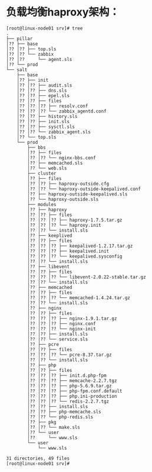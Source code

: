 # 负载均衡haproxy架构：
	[root@linux-node01 srv]# tree
	.
	├── pillar
	│?? ├── base
	│?? │?? ├── top.sls
	│?? │?? └── zabbix
	│?? │??     └── agent.sls
	│?? └── prod
	└── salt
	    ├── base
	    │?? ├── init
	    │?? │?? ├── audit.sls
	    │?? │?? ├── dns.sls
	    │?? │?? ├── epel.sls
	    │?? │?? ├── files
	    │?? │?? │?? ├── resolv.conf
	    │?? │?? │?? └── zabbix_agentd.conf
	    │?? │?? ├── history.sls
	    │?? │?? ├── init.sls
	    │?? │?? ├── sysctl.sls
	    │?? │?? └── zabbix_agent.sls
	    │?? └── top.sls
	    └── prod
	        ├── bbs
	        │?? ├── files
	        │?? │?? └── nginx-bbs.conf
	        │?? ├── memcached.sls
	        │?? └── web.sls
	        ├── cluster
	        │?? ├── files
	        │?? │?? ├── haproxy-outside.cfg
	        │?? │?? └── haproxy-outside-keepalived.conf
	        │?? ├── haproxy-outside-keepalived.sls
	        │?? └── haproxy-outside.sls
	        ├── modules
	        │?? ├── haproxy
	        │?? │?? ├── files
	        │?? │?? │?? ├── haproxy-1.7.5.tar.gz
	        │?? │?? │?? └── haproxy.init
	        │?? │?? └── install.sls
	        │?? ├── keeplived
	        │?? │?? ├── files
	        │?? │?? │?? ├── keepalived-1.2.17.tar.gz
	        │?? │?? │?? ├── keepalived.init
	        │?? │?? │?? └── keepalived.sysconfig
	        │?? │?? └── install.sls
	        │?? ├── libevent
	        │?? │?? ├── files
	        │?? │?? │?? └── libevent-2.0.22-stable.tar.gz
	        │?? │?? └── install.sls
	        │?? ├── memcached
	        │?? │?? ├── files
	        │?? │?? │?? └── memcached-1.4.24.tar.gz
	        │?? │?? └── install.sls
	        │?? ├── nginx
	        │?? │?? ├── files
	        │?? │?? │?? ├── nginx-1.9.1.tar.gz
	        │?? │?? │?? ├── nginx.conf
	        │?? │?? │?? └── nginx-init
	        │?? │?? ├── install.sls
	        │?? │?? └── service.sls
	        │?? ├── pcre
	        │?? │?? ├── files
	        │?? │?? │?? └── pcre-8.37.tar.gz
	        │?? │?? └── install.sls
	        │?? ├── php
	        │?? │?? ├── files
	        │?? │?? │?? ├── init.d.php-fpm
	        │?? │?? │?? ├── memcache-2.2.7.tgz
	        │?? │?? │?? ├── php-5.6.9.tar.gz
	        │?? │?? │?? ├── php-fpm.conf.default
	        │?? │?? │?? ├── php.ini-production
	        │?? │?? │?? └── redis-2.2.7.tgz
	        │?? │?? ├── install.sls
	        │?? │?? ├── php-memcache.sls
	        │?? │?? └── php-redis.sls
	        │?? ├── pkg
	        │?? │?? └── make.sls
	        │?? └── user
	        │??     └── www.sls
	        └── user
	            └── www.sls
	
	31 directories, 49 files
	[root@linux-node01 srv]# 


